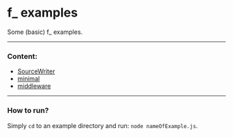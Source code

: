 f_ examples
===========

Some (basic) f_ examples.

---

### Content:

* [SourceWriter](https://github.com/opensoars/f_/tree/master/doc/examples/SourceWriter)
* [minimal](https://github.com/opensoars/f_/tree/master/doc/examples/minimal)
* [middleware](https://github.com/opensoars/f_/tree/master/doc/examples/middleware)


--- 

### How to run?
Simply `cd` to an example directory and run: `node nameOfExample.js`.
